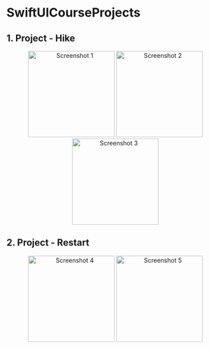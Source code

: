 # SwiftUICourseProjects

## 1. Project - Hike

<div align="center">
    <img src="https://github.com/yemretekin/SwiftUICourseProjects/raw/main/assets/43580854/c6dd5f06-61f4-4c6d-9c63-05292acf33b6.png" alt="Screenshot 1" width="200"/>
    <img src="https://github.com/yemretekin/SwiftUICourseProjects/raw/main/assets/43580854/34c53466-207d-4512-b68a-495e4e73ec7d.png" alt="Screenshot 2" width="200"/>
    <img src="https://github.com/yemretekin/SwiftUICourseProjects/raw/main/assets/43580854/f0b6a366-882f-40df-8971-c97fea3bdc0a.png" alt="Screenshot 3" width="200"/>
</div>

## 2. Project - Restart

<div align="center">
    <img src="https://github.com/yemretekin/SwiftUICourseProjects/raw/main/assets/43580854/0f5a2043-7241-4157-92b0-f48aaf5ed1f2.png" alt="Screenshot 4" width="200"/>
    <img src="https://github.com/yemretekin/SwiftUICourseProjects/raw/main/assets/43580854/e86bca72-9f15-457a-a008-93ee4e2f73d3.png" alt="Screenshot 5" width="200"/>
</div>




